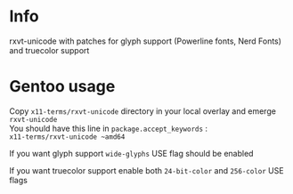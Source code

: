 # Info

rxvt-unicode with patches for glyph support (Powerline fonts, Nerd Fonts) and truecolor support

# Gentoo usage

Copy `x11-terms/rxvt-unicode` directory in your local overlay and emerge `rxvt-unicode`  
You should have this line in `package.accept_keywords` :  
`x11-terms/rxvt-unicode ~amd64`

If you want glyph support `wide-glyphs` USE flag should be enabled

If you want truecolor support enable both `24-bit-color` and `256-color` USE flags
